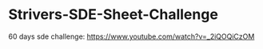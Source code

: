 # Strivers-SDE-Sheet-Challenge
60 days sde challenge:   https://www.youtube.com/watch?v=_2iQOQiCzOM
